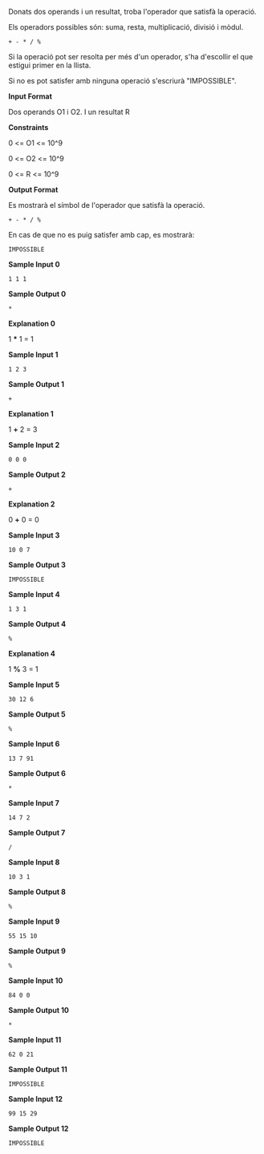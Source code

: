 Donats dos operands i un resultat, troba l'operador que satisfà la
operació.

Els operadors possibles són: suma, resta, multiplicació, divisió i
mòdul.

    + - * / %

Si la operació pot ser resolta per més d'un operador, s'ha d'escollir el
que estigui primer en la llista.

Si no es pot satisfer amb ninguna operació s'escriurà "IMPOSSIBLE".

**Input Format**

Dos operands O1 i O2. I un resultat R

**Constraints**

0 \<= O1 \<= 10^9

0 \<= O2 \<= 10^9

0 \<= R \<= 10^9

**Output Format**

Es mostrarà el símbol de l'operador que satisfà la operació.

    + - * / %

En cas de que no es puig satisfer amb cap, es mostrarà:

    IMPOSSIBLE

**Sample Input 0**

    1 1 1

**Sample Output 0**

``` 
*
```

**Explanation 0**

1 **\*** 1 = 1

**Sample Input 1**

    1 2 3

**Sample Output 1**

``` 
+
```

**Explanation 1**

1 **+** 2 = 3

**Sample Input 2**

    0 0 0

**Sample Output 2**

``` 
+
```

**Explanation 2**

0 **+** 0 = 0

**Sample Input 3**

    10 0 7

**Sample Output 3**

    IMPOSSIBLE

**Sample Input 4**

    1 3 1

**Sample Output 4**

``` 
%
```

**Explanation 4**

1 **%** 3 = 1

**Sample Input 5**

    30 12 6

**Sample Output 5**

``` 
%
```

**Sample Input 6**

    13 7 91

**Sample Output 6**

``` 
*
```

**Sample Input 7**

    14 7 2

**Sample Output 7**

``` 
/
```

**Sample Input 8**

    10 3 1

**Sample Output 8**

``` 
%
```

**Sample Input 9**

    55 15 10

**Sample Output 9**

``` 
%
```

**Sample Input 10**

    84 0 0

**Sample Output 10**

``` 
*
```

**Sample Input 11**

    62 0 21

**Sample Output 11**

    IMPOSSIBLE

**Sample Input 12**

    99 15 29

**Sample Output 12**

    IMPOSSIBLE
